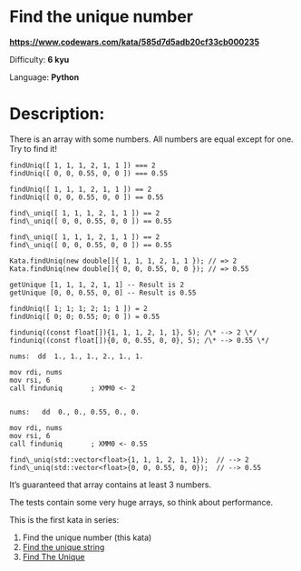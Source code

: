 # Find the unique number

**<https://www.codewars.com/kata/585d7d5adb20cf33cb000235>**

Difficulty: **6 kyu**

Language: **Python**

# Description:

There is an array with some numbers. All numbers are equal except for one. Try to find it!



```
findUniq([ 1, 1, 1, 2, 1, 1 ]) === 2
findUniq([ 0, 0, 0.55, 0, 0 ]) === 0.55

```


```
findUniq([ 1, 1, 1, 2, 1, 1 ]) == 2
findUniq([ 0, 0, 0.55, 0, 0 ]) == 0.55

```


```
find\_uniq([ 1, 1, 1, 2, 1, 1 ]) == 2
find\_uniq([ 0, 0, 0.55, 0, 0 ]) == 0.55

```


```
find\_uniq([ 1, 1, 1, 2, 1, 1 ]) == 2
find\_uniq([ 0, 0, 0.55, 0, 0 ]) == 0.55

```


```
Kata.findUniq(new double[]{ 1, 1, 1, 2, 1, 1 }); // => 2
Kata.findUniq(new double[]{ 0, 0, 0.55, 0, 0 }); // => 0.55

```


```
getUnique [1, 1, 1, 2, 1, 1] -- Result is 2
getUnique [0, 0, 0.55, 0, 0] -- Result is 0.55

```


```
findUniq([ 1; 1; 1; 2; 1; 1 ]) = 2
findUniq([ 0; 0; 0.55; 0; 0 ]) = 0.55

```


```
finduniq((const float[]){1, 1, 1, 2, 1, 1}, 5); /\* --> 2 \*/
finduniq((const float[]){0, 0, 0.55, 0, 0}, 5); /\* --> 0.55 \*/

```


```
nums:  dd  1., 1., 1., 2., 1., 1.

mov rdi, nums
mov rsi, 6
call finduniq       ; XMM0 <- 2


nums:   dd  0., 0., 0.55, 0., 0.

mov rdi, nums
mov rsi, 6
call finduniq       ; XMM0 <- 0.55

```


```
find\_uniq(std::vector<float>{1, 1, 1, 2, 1, 1});  // --> 2
find\_uniq(std::vector<float>{0, 0, 0.55, 0, 0});  // --> 0.55

```

It’s guaranteed that array contains at least 3 numbers.


The tests contain some very huge arrays, so think about performance.


This is the first kata in series:


1. Find the unique number (this kata)
2. [Find the unique string](https://www.codewars.com/kata/585d8c8a28bc7403ea0000c3)
3. [Find The Unique](https://www.codewars.com/kata/5862e0db4f7ab47bed0000e5)


